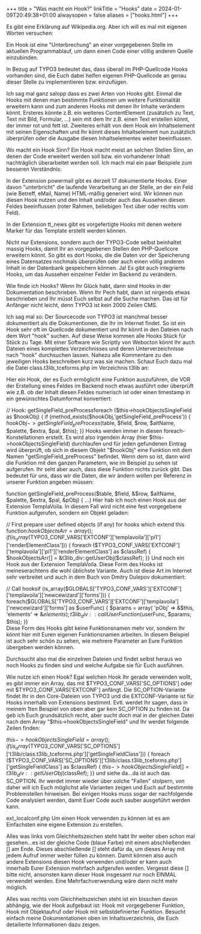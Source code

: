 +++
title = "Was macht ein Hook?"
linkTitle = "Hooks"
date = 2024-01-09T20:49:38+01:00
alwaysopen = false
aliases = ["hooks.html"]
+++

Es gibt eine Erklärung auf Wikipedia.org. Aber ich will es mal mit eigenen Worten versuchen:

Ein Hook ist eine "Unterbrechung" an einer vorgegebenen Stelle im aktuellen Programmablauf, um dann einen Code einer völlig anderen Quelle einzubinden.

In Bezug auf TYPO3 bedeutet das, dass überall im PHP-Quellcode Hooks vorhanden sind, die Euch dabei helfen eigenen PHP-Quellcode an genau dieser Stelle zu implementieren bzw. einzufügen.

Ich sag mal ganz salopp dass es zwei Arten von Hooks gibt. Einmal die Hooks mit denen man bestimmte Funktionen um weitere Funktionalität erweitern kann und zum anderen Hooks mit denen Ihr Inhalte verändern könnt. Ersteres könnte z.B. ein weiteres ContentElement (zusätzlich zu Text, Text mit Bild, Formular, ...) sein mit dem Ihr z.B. einen Text erstellen könnt, der immer rot und fett ist. Zweiteres erhält von dem Hook ein Inhaltselement mit seinen Eigenschaften und Ihr könnt dieses Inhaltselement nun zusätzlich überprüfen oder die Ausgabe diesen Inhaltselementes weiter beeinflussen.

Wo macht ein Hook Sinn?
Ein Hook macht meist an solchen Stellen Sinn, an denen der Code erweitert werden soll bzw. ein vorhandener Inhalt nachträglich überarbeitet werden soll. Ich mach mal ein paar Beispiele zum besseren Verständnis:

In der Extension powermail gibt es derzeit 17 dokumentierte Hooks. Einer davon "unterbricht" die laufende Verarbeitung an der Stelle, an der ein Feld (wie Betreff, eMail, Name) HTML-mäßig generiert wird. Wir können nun diesen Hook nutzen und den Inhalt und/oder auch das Aussehen diesen Feldes beeinflussen (roter Rahmen, beliebigen Text über oder rechts vom Feld).

In der Extension tt_news gibt es vorgefertigte Hooks mit denen weitere Marker für das Template erstellt werden können.

Nicht nur Extensions, sondern auch der TYPO3-Code selbst beinhaltet massig Hooks, damit Ihr an vorgegebenen Stellen den PHP-Quellcore erweitern könnt. So gibt es dort Hooks, die die Daten vor der Speicherung eines Datensatzes nochmals überprüfen oder auch einen völlig anderen Inhalt in der Datenbank gespeichern können. Ja! Es gibt auch integrierte Hooks, um das Aussehen einzelner Felder im Backend zu verändern.

Wie finde ich Hooks?
Wenn Ihr Glück habt, dann sind Hooks in der Dokumentation beschrieben. Wenn Ihr Pech habt, dann ist nirgends etwas beschrieben und Ihr müsst Euch selbst auf die Suche machen. Das ist für Anfänger nicht leicht, denn TYPO3 ist kein 2000 Zeilen CMS.

Ich sag mal so: Der Sourcecode von TYPO3 ist manchmal besser dokumentiert als die Dokumentionen, die Ihr im Internet findet. So ist ein Hook sehr oft im Quellcode dokumentiert und Ihr könnt in den Dateien nach dem Wort "hook" suchen. Auf diese Weise kommen alle Hooks Stück für Stück zu Tage. Mit einer Software wie Scriptly von Webocton könnt Ihr auch Dateien eines komplettes Verzeichnisses und deren Unterverzeichnisse nach "hook" durchsuchen lassen. Nahezu alle Kommentare zu den jeweiligen Hooks beschreiben kurz was sie machen. Schaut Euch dazu mal die Datei class.t3lib_tceforms.php im Verzeichnis t3lib an:

Hier ein Hook, der es Euch ermöglicht eine Funktion auszuführen, die VOR der Erstellung eines Feldes im Backend noch etwas ausführt oder überprüft wie z.B. ob der Inhalt diesen Feldes numerisch ist oder einen timestamp in ein gewünschtes Datumformat konvertiert:

// Hook: getSingleField_preProcessforeach ($this->hookObjectsSingleField as $hookObj)    {    if (method_exists($hookObj,'getSingleField_preProcess'))    {        $hookObj->getSingleField_preProcess($table, $field, $row, $altName, $palette, $extra, $pal, $this);    }}
Hooks werden immer in diesen foreach-Konstellationen erstellt. Es wird also irgendein Array (hier $this->hookObjectsSingleField) durchlaufen und für jeden gefundenen Eintrag wird überprüft, ob sich in diesem Objekt "$hookObj" eine Funktion mit dem Namen "getSingleField_preProcess" befindet. Wenn dem so ist, dann wird die Funktion mit den ganzen Parametern, wie im Beispiel zu sehen ist aufgerufen. Ihr seht aber auch, dass diese Funktion nichts zurück gibt. Das bedeutet für uns, dass wir die Daten, die wir ändern wollen per Referenz in unserer Funktion angeben müssen:

function getSingleField_preProcess($table, $field, &$row, $altName, $palette, $extra, $pal, &pObj) { ...}
Hier hab ich noch einen Hook aus der Extension TemplaVoila. In diesem Fall wird nicht eine fest vorgegebene Funktion aufgerufen, sondern ein Objekt geladen:

// First prepare user defined objects (if any) for hooks which extend this function:$hookObjectsArr = array();if (is_array ($TYPO3_CONF_VARS['EXTCONF']['templavoila']['pi1']['renderElementClass'])) {    foreach ($TYPO3_CONF_VARS['EXTCONF']['templavoila']['pi1']['renderElementClass'] as $classRef) {        $hookObjectsArr[] = &t3lib_div::getUserObj($classRef);    }}
Und noch ein Hook aus der Extension TemplaVoila. Diese Form des Hooks ist meineserachtens die wohl üblichste Variante. Auch ist diese Art im Internet sehr verbreitet und auch in dem Buch von Dmitry Dulepov dokumentiert:

// Call hooksif (is_array($GLOBALS['TYPO3_CONF_VARS']['EXTCONF']['templavoila']['newcewizard']['forms'])) {    foreach($GLOBALS['TYPO3_CONF_VARS']['EXTCONF']['templavoila']['newcewizard']['forms'] as $userFunc) {        $params = array(            'pObj' => &$this,            'elements' => &$elements        );        t3lib_div::callUserFunction($userFunc, $params, $this);    }}  
Diese Form des Hooks gibt keine Funktionsnamen mehr vor, sondern Ihr könnt hier mit Euren eigenen Funktionsnamen arbeiten. In diesem Beispiel ist auch sehr schön zu sehen, wie mehrere Parameter an Eure Funktion übergeben werden können.

Durchsucht also mal die einzelnen Dateien und findet selbst heraus wo noch Hooks zu finden sind und welche Aufgabe sie für Euch ausführen.

Wie nutze ich einen Hook?
Egal welchen Hook Ihr gerade verwenden wollt, es gibt immer ein Array, das mit $TYPO3_CONF_VARS['SC_OPTIONS'] oder mit $TYPO3_CONF_VARS['EXTCONF'] anfängt. Die SC_OPTION-Variante findet Ihr in den Core-Dateien von TYPO3 und die EXTCONF-Variante ist für Hooks innerhalb von Extensions bestimmt. Evtl. werdet Ihr sagen, dass in meinem 1ten Beispiel von oben aber gar kein SC_OPTION zu finden ist. Da geb ich Euch grundsätzlich recht, aber sucht doch mal in der gleichen Datei nach dem Array "$this->hookObjectsSingleField" und Ihr werdet folgende Zeilen finden:

$this->hookObjectsSingleField = array();if (is_array ($TYPO3_CONF_VARS['SC_OPTIONS']['t3lib/class.t3lib_tceforms.php']['getSingleFieldClass']))    {    foreach ($TYPO3_CONF_VARS['SC_OPTIONS']['t3lib/class.t3lib_tceforms.php']['getSingleFieldClass'] as $classRef)    {        $this->hookObjectsSingleField[] = t3lib_div::getUserObj($classRef);    }}
und siehe da...da ist auch das SC_OPTION. Ihr werdet immer wieder über solche "Fallen" stolpern, von daher will ich Euch möglichst alle Varianten zeigen und Euch auf bestimmte Problemstellen hinweisen. Bei einigen Hooks muss sogar der nachfolgende Code analysiert werden, damit Euer Code auch sauber ausgeführt werden kann.

ext_localconf.php
Um einen Hook verwenden zu können ist es am Einfachsten eine eigene Extension zu erstellen.

<?phpif (!defined('TYPO3_MODE')) { die ('Access denied.');}$GLOBALS['TYPO3_CONF_VARS']['SC_OPTIONS']['t3lib/class.t3lib_tceforms.php']['getSingleFieldClass'][] = 'EXT:sfmyext/hook/class.tx_sfmyext_preproc.php:tx_sfmyext_preproc';?>
Alles was links vom Gleichheitszeichen steht habt Ihr weiter oben schon mal gesehen...es ist der gleiche Code (blaue Farbe) mit einem abschließenden [] am Ende. Dieses abschließende [] steht dafür da, um dieses Array mit jedem Aufruf immer weiter füllen zu können. Damit können also auch andere Extensions diesen Hook verwenden und/oder er kann auch innerhalb Eurer Extension mehrfach aufgerufen werden. Vergesst diese [] bitte nicht, ansonsten kann dieser Hook insgesamt nur noch EINMAL verwendet werden. Eine Mehrfachverwendung wäre dann nicht mehr möglich.

Alles was rechts vom Gleichheitszeichen steht ist ein bisschen davon abhängig, wie der Hook aufgebaut ist: Hook mit vorgegebener Funktion, Hook mit Objektaufruf oder Hook mit selbstdefinierter Funktion. Besucht einfach meine Dokumentationen oben im Inhaltsverzeichnis, die Euch detailierte Informationen dazu zeigen.
